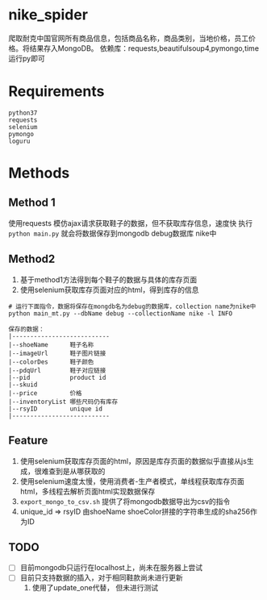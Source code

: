 # nike_spider
爬取耐克中国官网所有商品信息，包括商品名称，商品类别，当地价格，员工价格。将结果存入MongoDB。
依赖库：requests,beautifulsoup4,pymongo,time
运行py即可

# Requirements
```
python37
requests
selenium
pymongo
loguru
```
# Methods
## Method 1
使用requests 模仿ajax请求获取鞋子的数据，但不获取库存信息，速度快
执行`python main.py` 就会将数据保存到mongodb debug数据库 nike中

## Method2 
1. 基于method1方法得到每个鞋子的数据与具体的库存页面
2. 使用selenium获取库存页面对应的html，得到库存的信息



```
# 运行下面指令，数据将保存在mongdb名为debug的数据库，collection name为nike中
python main_mt.py --dbName debug --collectionName nike -l INFO

保存的数据：
|---------------------------
|--shoeName      鞋子名称
|--imageUrl      鞋子图片链接
|--colorDes      鞋子颜色
|--pdqUrl        鞋子对应链接
|--pid           product id
|--skuid    
|--price         价格
|--inventoryList 哪些尺码仍有库存
|--rsyID         unique id
|---------------------------
```

## Feature
1. 使用selenium获取库存页面的html，原因是库存页面的数据似乎直接从js生成，很难查到是从哪获取的
2. 使用selenium速度太慢，使用消费者-生产者模式，单线程获取库存页面html，多线程去解析页面html实现数据保存
3. `export_mongo_to_csv.sh`  提供了将mongodb数据导出为csv的指令
4. unique_id => rsyID 由shoeName shoeColor拼接的字符串生成的sha256作为ID

## TODO

- [ ] 目前mongodb只运行在localhost上，尚未在服务器上尝试
- [ ] 目前只支持数据的插入，对于相同鞋款尚未进行更新
    1. 使用了update_one代替， 但未进行测试